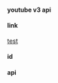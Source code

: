 #### youtube v3 api

#### link
[test](https://www.googleapis.com/youtube/v3/videos?id=2EuTs1Yo-Bo&key=AIzaSyAoSbqviqwi8g2mIAz1OC3M-85dZWde9gM&part=snippet,statistics,contentDetails&fields=*&hl=en)


#### id 

#### api 
